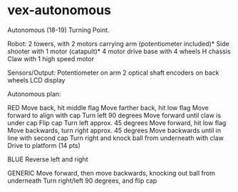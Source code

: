 # vex-autonomous

Autonomous (18-19) Turning Point.

Robot: 2 towers, with 2 motors carrying arm (potentiometer included)*
       Side shooter with 1 motor (catapult)*
       4 motor drive base with 4 wheels
       H chassis
       Claw with 1 high speed motor 
       
Sensors/Output: Potentiometer on arm
         2 optical shaft encoders on back wheels
         LCD display
       
Autonomous plan:

RED
Move back, hit middle flag
Move farther back, hit low flag
Move forward to align with cap
Turn left 90 degrees
Move forward until claw is under cap
Flip cap
Turn left approx. 45 degrees
Move forward, hit low flag
Move backwards, turn right approx. 45 degrees
Move backwards until in line with second cap
Turn right and knock ball from underneath with claw
Drive to platform
(14 pts)

BLUE
Reverse left and right

GENERIC
Move forward, then move backwards, knocking out ball from underneath
Turn right/left 90 degrees, and flip cap
